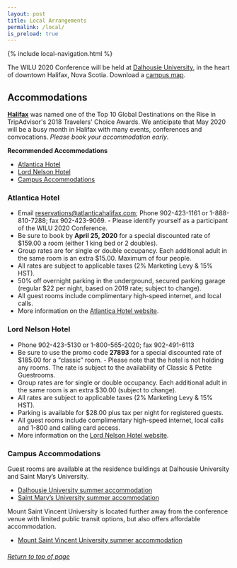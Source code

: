 ```yaml
---
layout: post
title: Local Arrangements
permalink: /local/
is_preload: true
---
```


{% include local-navigation.html %}

The WILU 2020 Conference will be held at [Dalhousie University](http://dal.ca), in the heart of downtown Halifax, Nova Scotia. Download a [campus map](https://www.dal.ca/campus-maps/maps.html).

## Accommodations

**[Halifax](https://discoverhalifaxns.com/)** was named one of the Top 10 Global Destinations on the Rise in TripAdvisor's 2018 Travelers' Choice Awards. We anticipate that May 2020 will be a busy month in Halifax with many events, conferences and convocations. *Please book your accommodation early*.

**Recommended Accommodations**
- [Atlantica Hotel](#Atlantica-Hotel)
- [Lord Nelson Hotel](#Lord-Nelson-Hotel)
- [Campus Accommodations](#Campus-Accommodations)

### Atlantica Hotel
- Email [reservations@atlanticahalifax.com](mailto:reservations@atlanticahalifax.com); Phone 902-423-1161 or 1-888-810-7288; fax 902-423-9069. -  Please identify yourself as a participant of the WILU 2020 Conference.
- Be sure to book by **April 25, 2020** for a special discounted rate of $159.00 a room (either 1 king bed or 2 doubles). 
- Group rates are for single or double occupancy. Each additional adult in the same room is an extra $15.00. Maximum of four people.
- All rates are subject to applicable taxes (2% Marketing Levy & 15% HST).
- 50% off overnight parking in the underground, secured parking garage (regular $22 per night, based on 2019 rate; subject to change).
- All guest rooms include complimentary high-speed internet, and local calls.
- More information on the [Atlantica Hotel website](https://www.atlanticahotelhalifax.com/).


### Lord Nelson Hotel
- Phone 902-423-5130 or 1-800-565-2020; fax 902-491-6113
- Be sure to use the promo code **27893** for a special discounted rate of $185.00 for a “classic” room.  - Please note that the hotel is not holding any rooms. The rate is subject to the availability of Classic & Petite Guestrooms.
- Group rates are for single or double occupancy. Each additional adult in the same room is an extra $30.00 (subject to change).
- All rates are subject to applicable taxes (2% Marketing Levy & 15% HST).
- Parking is available for $28.00 plus tax per night for registered guests.
- All guest rooms include complimentary high-speed internet, local calls and 1-800 and calling card access.
- More information on the [Lord Nelson Hotel website](https://lordnelsonhotel.ca/).


### Campus Accommodations
Guest rooms are available at the residence buildings at Dalhousie University and Saint Mary’s University. 
- [Dalhousie University summer accommodation](https://www.dal.ca/dept/summer-accommodations/halifax-accommodations/summer-students.html)
- [Saint Mary’s University summer accommodation](https://smu.ca/about/halifax-summer-accommodations.html)

Mount Saint Vincent University is located further away from the conference venue with limited public transit options, but also offers affordable accommodation.
- [Mount Saint Vincent University summer accommodation](https://www.msvu.ca/en/home/campus-life/campus-services/conferenceservices/Accommodations/default.aspx)

###### [Return to top of page](#Accommodations)
